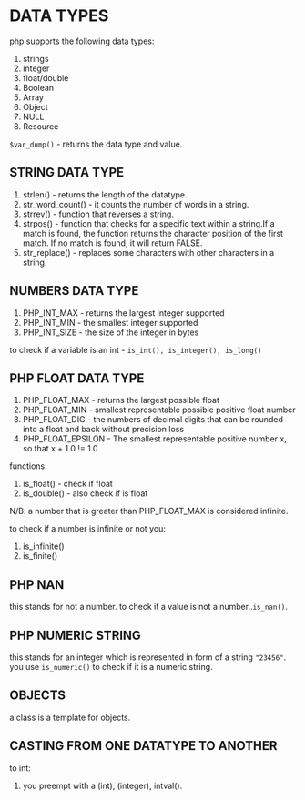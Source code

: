 # DATA TYPES

php supports the following data types:

1. strings
2. integer
3. float/double
4. Boolean
5. Array
6. Object
7. NULL
8. Resource

`$var_dump()` - returns the data type and value.

## STRING DATA TYPE

1. strlen() - returns the length of the datatype.
2. str_word_count() - it counts the number of words in a string.
3. strrev() - function that reverses a string.
4. strpos() - function that checks for a specific text within a string.If a match is found, the function returns the character position of the first match. If no match is found, it will return FALSE.
5. str_replace() - replaces some characters with other characters in a string.

## NUMBERS DATA TYPE

1. PHP_INT_MAX - returns the largest integer supported
2. PHP_INT_MIN - the smallest integer supported
3. PHP_INT_SIZE - the size of the integer in bytes

to check if a variable is an int - `is_int(), is_integer(), is_long()`

## PHP FLOAT DATA TYPE

1. PHP_FLOAT_MAX - returns the largest possible float
2. PHP_FLOAT_MIN - smallest representable possible positive float number
3. PHP_FLOAT_DIG - the numbers of decimal digits that can be rounded into a float and back without precision loss
4. PHP_FLOAT_EPSILON -  The smallest representable positive number x, so that x + 1.0 != 1.0

functions:

1. is_float() - check if float
2. is_double() - also check if is float

N/B: a number that is greater than PHP_FLOAT_MAX is considered infinite.

to check if a number is infinite or not you:

1. is_infinite()
2. is_finite()

## PHP NAN

this stands for not a number. to check if a value is not a number..`is_nan()`.

## PHP NUMERIC STRING

this stands for an integer which is represented in form of a string `"23456"`. you use `is_numeric()` to check if it is a numeric string.

## OBJECTS

a class is a template for objects.

## CASTING FROM ONE DATATYPE TO ANOTHER

to int:

1. you preempt with a (int), (integer), intval().
